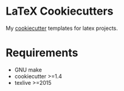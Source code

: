LaTeX Cookiecutters
===================

My [cookiecutter](https://github.com/audreyr/cookiecutter) templates for latex
projects.


# Requirements
* GNU make
* cookiecutter >=1.4
* texlive >=2015
